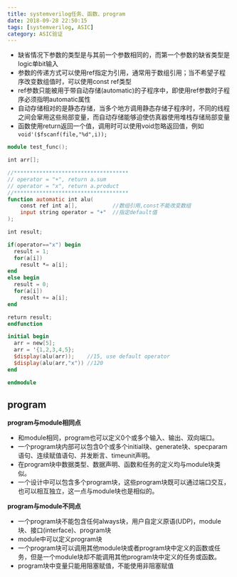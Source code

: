 ```yaml
---
title: systemverilog任务、函数、program
date: 2018-09-28 22:50:15
tags: [systemverilog, ASIC]
category: ASIC验证
---
```


* 缺省情况下参数的类型是与其前一个参数相同的，而第一个参数的缺省类型是logic单bit输入
* 参数的传递方式可以使用ref指定为引用，通常用于数组引用；当不希望子程序改变数组值时，可以使用const ref类型
* ref参数只能被用于带自动存储(automatic)的子程序中，即使用ref参数时子程序必须指明automatic属性
* 自动存储相对的是静态存储，当多个地方调用静态存储子程序时，不同的线程之间会窜用这些局部变量，而自动存储能够迫使仿真器使用堆栈存储局部变量
* 函数使用return返回一个值，调用时可以使用void忽略返回值，例如`void'($fscanf(file,"%d",i));`

```verilog
module test_func();

int arr[];

//************************************
// operator = "+", return a.sum
// operator = "x", return a.product
//************************************
function automatic int alu(
    const ref int a[],           //数组引用,const不能改变数组
    input string operator = "+"  //指定default值
);

int result;

if(operator=="x") begin
  result = 1;
  for(a[i])
    result *= a[i];
end
else begin
  result = 0;
  for(a[i])
    result += a[i];
end

return result;
endfunction

initial begin
  arr = new[5];
  arr = '{1,2,3,4,5};
  $display(alu(arr));    //15, use default operator
  $display(alu(arr,"x")) //120
end

endmodule
```
<!-- more -->

## program
**program与module相同点**

* 和module相同，program也可以定义0个或多个输入、输出、双向端口。
* 一个program块内部可以包含0个或多个initial块、generate块、specparam语句、连续赋值语句、并发断言、timeunit声明。
* 在program块中数据类型、数据声明、函数和任务的定义均与module块类似。
* 一个设计中可以包含多个program块，这些program块既可以通过端口交互，也可以相互独立，这一点与module块也是相似的。

**program与module不同点**
* 一个program块不能包含任何always块，用户自定义原语(UDP)，module块、接口(interface)、program块
* module中可以定义program块
* 一个program块可以调用其他module块或者program块中定义的函数或任务，但是一个module块却不能调用其他program块中定义的任务或函数。
* program块中变量只能用阻塞赋值，不能使用非阻塞赋值

